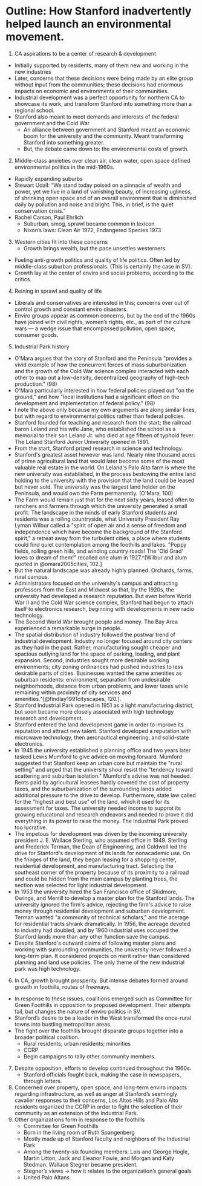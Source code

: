 # Outline: How Stanford inadvertently helped launch an environmental movement.

1. CA aspirations to be a center of research & development
  -	Initially supported by residents, many of them new and working in the new
  industries
  - Later, concerns that these decisions were being made by an elite
  group without input from the communities; these decisions had enormous impacts
  on economic and environments of their communities.
  -	Industrial development was a perfect opportunity for northern CA to showcase
  its work, and transform Stanford into something more than a regional school.
  -	Stanford also meant to meet demands and interests of the federal government
  and the Cold War
    -	An alliance between government and Stanford meant an economic boom for the
    university and the community. Meant transforming Stanford into something
    greater.
    -	But, the debate came down to: the environmental costs of growth.
2. Middle-class anxieties over clean air, clean water, open space defined
   environmental politics in the mid-1960s.
  -	Rapidly expanding suburbs
  -	Stewart Udall: “We stand today poised on a pinnacle of wealth and power, yet
  we live in a land of vanishing beauty, of increasing ugliness, of shrinking
  open space and of an overall environment that is diminished daily by pollution
  and noise and blight. This, in brief, is the quiet conservation crisis.”
  -	Rachel Carson, Paul Ehrlich
	-	Suburban, smog, sprawl became common in lexicon
	-	Nixon’s laws: Clean Air 1972, Endangered Species 1973
3. Western cities fit into these concerns
	-	Growth brings wealth, but the pace unsettles westerners
  -	Fueling anti-growth politics and quality of life politics. Often led by
  middle-class suburban professionals. (This is certainly the case in SV).
  -	Growth lay at the center of enviro and social problems, according to the
  critics.
4. Reining in sprawl and quality of life
  -	Liberals and conservatives are interested in this; concerns over out of
  control growth and constant enviro disasters.
  -	Enviro groups appear as common concerns, but by the end of the 1960s have
  joined with civil rights, women’s rights, etc., as part of the culture wars
  — a wedge issue that encompassed pollution, open space, consumer goods.
5. Industrial Park history
  - O'Mara argues that the story of Stanford and the Peninsula "provides a vivid
  example of how the concurrent forces of mass suburbanization and the growth of
  the Cold War science complex interacted with each other to map out
  a low-density, decentralized geography of high-tech production." (98)
  - O'Mara particularly interested in how federal policies played out "on the
  ground," and how "local institutions had a significant effect on the
  development and implementation of federal policy." (98)
  - I note the above only because my own arguments are along similar lines, but
  with regard to environmental politics rather than federal policies.
  - Stanford founded for teaching and research from the start; the railroad
  baron Leland and his wife Jane, who established the school as a memorial to
  their son Leland Jr. who died at age fifteen of typhoid fever. The Leland
  Stanford Junior University opened in 1891.
  - From the start, Stanford prized research in science and technology.
  - Stanford's greatest asset however was land. Nearly nine thousand acres of
  prime agricultural land that would later become some of the most valuable real
  estate in the world. On Leland's Palo Alto farm is where the new university
  was established, in the process bestowing the entire land holding to the
  university with the provision that the land could be leased but never sold.
  The university was the largest land holder on the Peninsula, and would own the
  Farm permanently. (O'Mara, 100)
  - The Farm would remain just that for the next sixty years, leased often to
  ranchers and farmers through which the university generated a small profit.
  The landscape in the minds of early Stanford students and residents was
  a rolling countryside, what University President Ray Lyman Wilbur called
  a "spirit of open air and a sense of freedom and independence which have
  become the background of the Stanford spirit," a retreat away from the
  turbulent cities, a place where students could find quiet contemplation among
  the foothills and lakes. "Poppy fields, rolling green hills, and winding
  country roads! The 'Old Grad' loves to dream of them!" recalled one alum in
  1927.^[Wilbur and alum quoted in @omara2005cities, 102.]
  - But the natural landscape was already highly planned. Orchards, farms, rural
  campus.
  - Administrators focused on the university's campus and attracting professors
  from the East and Midwest so that, by the 1920s, the university had developed
  a research reputation. But even before World War II and the Cold War science
  complex, Stanford had begun to attach itself to electronics research,
  beginning with developments in new radio technology.
  - The Second World War brought people and money. The Bay Area experienced
  a remarkable surge in people.
  - The spatial distribution of industry followed the postwar trend of
  industrial development. Industry no longer focused around city centers as they
  had in the past. Rather, manufacturing sought cheaper and spacious outlying
  land for the space of parking, loading, and plant expansion. Second,
  industries sought more desirable working environments; city zoning ordinances
  had pushed industries to less desirable parts of cities. Businesses wanted the
  same amenities as suburban residents: environment, separation from undesirable
  neighborhoods, distance from urban problems, and lower taxes while remaining
  within proximity of city services and amenities.^[@findlay1991cityscapes, 120.].
  - Stanford Industrial Park opened in 1951 as a light manufacturing district, but
  soon became more closely associated with high technology research and
  development.
  - Stanford entered the land development game in order to improve its
  reputation and attract new talent. Stanford developed a reputation with microwave
  technology, then aeronautical engineering, and solid-state electronics.
  - In 1945 the university established a planning office and two years later
  tasked Lewis Mumford to give advice on moving forward. Mumford suggested that
  Stanford keep an urban core but maintain the "rural setting" and urged that
  the university shoul resist the "tendency toward scattering and suburban
  isolation." Mumford's advise was not heeded. Rents paid by
  agricultural leasees hardly covered the cost of property taxes, and the
  suburbanization of the surrounding lands added additional pressure to the
  drive to develop. Furthermore, state law called for the "highest and best use"
  of the land, which it used for its assessment for taxes. The university needed
  income to supprot its growing educatonal and research endeavors and needed to
  prove it did everything in its power to raise the money. The Industrial Park
  proved too lucrative.
  - The impetous for development was driven by the incoming university president
  J. E. Wallace Sterling, who assumed office in 1949. Sterling and Frederick
  Terman, the Dean of Engineering, and Coldwell led the drive for Stanford's
  development of its lands for nonacademic use. On the fringes of the land, they
  began leasing for a shopping center, residential development, and
  manufacturing tract. Selecting the southeast corner of the property because of
  its proximity to a railroad and could be hidden from the main campus by
  planting trees, the section was selected for light industrial development. 
  - In 1953 the university hired the San Francisco office of Skidmore, Owings,
  and Merrill to develop a master plan for the Stanford lands.  The university
  ignored the firm's advice, rejecting the firm's advice to raise money through
  residential development and suburban development. Terman wanted "a community
  of technical scholars," and the acerage for residential tracts shrank
  dramatically. In 1956, the acreage devoted to industry had doubled, and by
  1960 industrial uses occuped the Stanford lands more than any other function
  save the campus. 
  - Despite Stanford's outward claims of following master plans and working with
  surrounding communities, the university never followed a long-term plan. It
  considered projects on merit rather than considered planning and land use
  policies. The only theme of the new industrial park was high technology.
6. In CA, growth brought prosperity. But intense debates formed around growth in
   foothills, routes of freeways.
  - In response to these issues, coalitions emerged such as Committee for Green
  Foothills in opposition to proposed development. Their attempts fail, but
  changes the nature of enviro politics in SV.
  -	Stanford’s desire to be a leader in the West transformed the once-rural towns
  into bustling metropolitan areas.
  -	The fight over the foothills brought disparate groups together into a
  broader political coalition.
    -	Rural residents; urban residents; minorities
	  -	CCRP
	  -	Begin campaigns to rally other community members.
7. Despite opposition, efforts to develop continued throughout the 1960s.
	-	Stanford officials fought back, making the case in newspapers, through letters.
8. Concerned over property, open space, and long-term enviro impacts regarding
   infrastructure, as well as anger at Stanford’s seemingly cavalier responses
   to their concerns, Los Altos Hills and Palo Alto residents organized the CCRP
   in order to fight the selection of their community as an extension of the
   Industrial Park.
9. Other organizations form in response to the foothills
	-	Committee for Green Foothills
	  -	Born in the living room of Ruth Spangenberg
	  -	Mostly made up of Stanford faculty and neighbors of the Industrial Park
    -	Among the twenty-six founding members: Lois and George Hogle, Martin
    Litton, Jack and Eleanor Fowle, and Morgan and Katy Stedman. Wallace Stegner
    became president.
      -	Stegner’s views → how it relates to the organization’s
      general goals
	-	United Palo Altans

